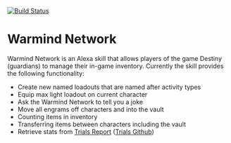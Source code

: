 [![Build Status](https://github.com/rking788/warmind-network/workflows/Build/badge.svg)](https://github.com/rking788/warmind-network/actions?query=workflow%3ABuild)

Warmind Network
=================

Warmind Network is an Alexa skill that allows players of the game Destiny (guardians) to manage their in-game inventory. Currently the skill provides the following functionality:

- Create new named loadouts that are named after activity types
- Equip max light loadout on current character
- Ask the Warmind Network to tell you a joke
- Move all engrams off characters and into the vault
- Counting items in inventory
- Transferring items between characters including the vault
- Retrieve stats from [Trials Report] ([Trials Github])

[Trials Report]: https://trials.report
[Trials Github]: https://github.com/DestinyTrialsReport/DestinyTrialsReport
